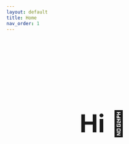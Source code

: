 ```yaml
---
layout: default
title: Home
nav_order: 1
---
```


<div class="hero-section">
  <div class="hero-content">
    <h1 class="hero-title">Hi 👋</h1>
  </div>
</div>

<style>
/* Hero Section */
.hero-section {
  text-align: center;
  padding: 6rem 0;
  margin-bottom: 4rem;
}

.hero-title {
  font-size: 4rem;
  margin-bottom: 1rem;
  color: var(--text-color);
  font-weight: 700;
}

/* Mobile Responsiveness */
@media (max-width: 768px) {
  .hero-title {
    font-size: 3rem;
  }
}
</style>